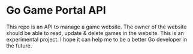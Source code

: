 # Go Game Portal API
 This repo is an API to manage a game website. The owner of the website should be able to read, update & delete games in the website. This is an experimental project. I hope it can help me to be a better Go developer in the future.
